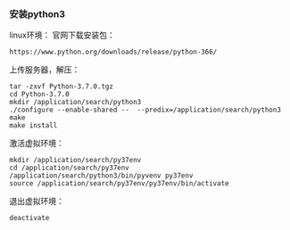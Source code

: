 ### 安装python3
linux环境：
官网下载安装包：
```
https://www.python.org/downloads/release/python-366/
```
上传服务器，解压：

```
tar -zxvf Python-3.7.0.tgz
cd Python-3.7.0
mkdir /application/search/python3
./configure --enable-shared --  --predix=/application/search/python3
make
make install
```

激活虚拟环境：
```
mkdir /application/search/py37env
cd /application/search/py37env
/application/search/python3/bin/pyvenv py37env
source /application/search/py37env/py37env/bin/activate
```
退出虚拟环境：
```
deactivate
```
